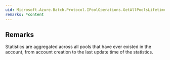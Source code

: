 ```yaml
---  
uid: Microsoft.Azure.Batch.Protocol.IPoolOperations.GetAllPoolsLifetimeStatisticsWithHttpMessagesAsync(Microsoft.Azure.Batch.Protocol.Models.PoolGetAllPoolsLifetimeStatisticsOptions,System.Collections.Generic.Dictionary{System.String,System.Collections.Generic.List{System.String}},System.Threading.CancellationToken)  
remarks: *content  
---  
```

  
## Remarks  
 Statistics are aggregated across all pools that have ever existed             in the account, from account creation to the last update time of             the statistics.